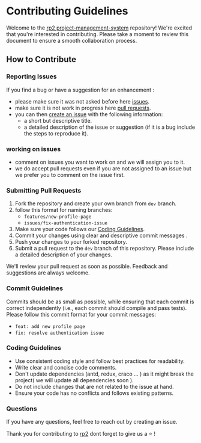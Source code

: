 # Contributing Guidelines

Welcome to the [rp2 project-management-system](https://github.com/Hojagulyyev/rp2) repository! We're excited that you're interested in contributing. Please take a moment to review this document to ensure a smooth collaboration process.

## How to Contribute

### Reporting Issues

If you find a bug or have a suggestion for an enhancement :

- please make sure it was not asked before here [issues](https://github.com/Hojagulyyev/rp2/issues).
- make sure it is not work in progress here [pull requests](https://github.com/Hojagulyyev/rp2/pulls).
- you can then [create an issue](https://github.com/Hojagulyyev/rp2/issues/new/choose) with the following information:
  - a short but descriptive title.
  - a detailed description of the issue or suggestion (if it is a bug include the steps to reproduce it).

### working on issues

- comment on issues you want to work on and we will assign you to it.
- we do accept pull requests even if you are not assigned to an issue but we prefer you to comment on the issue first.

### Submitting Pull Requests

1. Fork the repository and create your own branch from `dev` branch.
2. follow this format for naming branches:
   - `features/new-profile-page`
   - `issues/fix-authentication-issue`
3. Make sure your code follows our [Coding Guidelines](#coding-guidelines).
4. Commit your changes using clear and descriptive commit messages .
5. Push your changes to your forked repository.
6. Submit a pull request to the `dev` branch of this repository. Please include a detailed description of your changes.

We'll review your pull request as soon as possible. Feedback and suggestions are always welcome.

### Commit Guidelines

Commits should be as small as possible, while ensuring that each commit is
correct independently (i.e., each commit should compile and pass tests).
Please follow this commit format for your commit messages:

- `feat: add new profile page`
- `fix: resolve authentication issue`

### Coding Guidelines

- Use consistent coding style and follow best practices for readability.
- Write clear and concise code comments.
- Don't update dependencies (antd, redux, craco ... ) as it might break the project( we will update all dependencies soon ).
- Do not include changes that are not related to the issue at hand.
- Ensure your code has no conflicts and follows existing patterns.

### Questions

If you have any questions, feel free to reach out by creating an issue.

Thank you for contributing to [rp2](https://github.com/Hojagulyyev/rp2) dont forget to give us a :star: !
